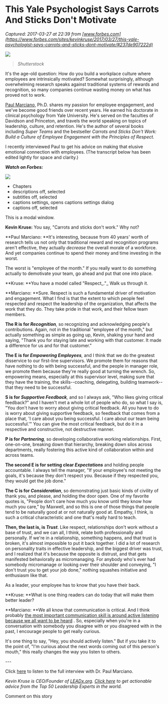 # This Yale Psychologist Says Carrots And Sticks Don't Motivate

_Captured: 2017-03-27 at 22:39 from [www.forbes.com](https://www.forbes.com/sites/kevinkruse/2017/03/27/this-yale-psychologist-says-carrots-and-sticks-dont-motivate/#237de907222d)_

![](https://specials-images.forbesimg.com/imageserve/607387142/960x0.jpg?fit=scale)

> _Shutterstock_

It's the age-old question: How do you build a workplace culture where employees are intrinsically motivated? Somewhat surprisingly, although overwhelming research speaks against traditional systems of rewards and recognition, so many companies continue wasting money on what has proved not to work.

[Paul Marciano](http://www.paulmarciano.com/), Ph.D. shares my passion for employee engagement, and we've become good friends over recent years. He earned his doctorate in clinical psychology from Yale University. He's served on the faculties of Davidson and Princeton, and travels the world speaking on topics of leadership, culture, and retention. He's the author of several books including _Super Teams_ and the bestseller _Carrots and Sticks Don't Work: Build a Culture of Employee Engagement with the Principles of Respect._

I recently interviewed Paul to get his advice on making that elusive emotional connection with employees. (The transcript below has been edited lightly for space and clarity.)

_**Watch on Forbes:**_

![](https://i.forbesimg.com/media/assets/logos/forbes-logo-f.png)

  * Chapters
  * descriptions off, selected
  * subtitles off, selected
  * captions settings, opens captions settings dialog
  * captions off, selected

This is a modal window.

**Kevin Kruse:** You say, "Carrots and sticks don't work." Why not?

**Paul Marciano: **It's interesting, because from 40 years' worth of research tells us not only that traditional reward and recognition programs aren't effective, they actually _decrease_ the overall morale of a workforce. And yet companies continue to spend their money and time investing in the worst.

The worst is "employee of the month." If you really want to do something actually to demotivate your team, go ahead and put that one into place.

**Kruse: **You have a model called "Respect_."_ Walk us through it.

**Marciano: **Sure. Respect is such a fundamental driver of motivation and engagement. What I find is that the extent to which people feel respected and respect the leadership of the organization, that affects the work that they do. They take pride in that work, and their fellow team members.

**The R is for _Recognition_**_,_ so recognizing and acknowledging people's contributions. Again, not in the traditional "employee of the month," but actually something as simple as going up, Kevin, shaking your hand and saying, "Thank you for staying late and working with that customer. It made a difference for us and for that customer."

**The E is for _Empowering Employees_**_,_ and I think that we do the greatest disservice to our first-line supervisors. We promote them for reasons that have nothing to do with being successful, and the people in manager role, we promote them because they're really good at turning the wrench. So, empowering means, especially at this supervisor level, making sure that they have the training, the skills--coaching, delegating, building teamwork--that they need to be successful.

**S is for _Supportive Feedback_**_,_ and so I always ask, "Who likes giving critical feedback?" and I haven't met a whole lot of people who do, so what I say is, "You don't have to worry about giving critical feedback. All you have to do is worry about giving supportive feedback, so feedback that comes from a place that, 'I care about you being successful. I care about our team being successful.'" You can give the most critical feedback, but do it in a respective and constructive, not destructive manner.

**P is for _Partnering_**_,_ so developing collaborative working relationships. First, one-on-one, breaking down that hierarchy, breaking down silos across departments, really fostering this active kind of collaboration within and across teams.

**The second E is for setting clear _Expectations_** and holding people accountable. I always tell the manager, "If your employee's not meeting the goals, it's because they don't respect you. Because if they respected you, they would get the job done."

**The C is for _Consideration_**, so demonstrating just basic kinds of civility of thank you, and please, and holding the door open. One of my favorite quotes is, "People don't care how much you know until they know how much you care," by Maxwell, and so this is one of those things that people tend to be naturally good at or not naturally good at. Empathy, I think, is such a critical characteristic and one that's really hard to teach.

**Then, the last is, is _Trust_**. Like respect, relationships don't work without a base of trust, and we can all, I think, relate both professionally and personally. If we're in a relationship, something happens, and that trust is broken, it's almost impossible to put it back together. I did a lot of research on personality traits in effective leadership, and the biggest driver was trust, and I realized that it's because the opposite is distrust, and that gets manifested behaviorally as micromanaging. For anybody who's ever had somebody micromanage or looking over their shoulder and conveying, "I don't trust you to get your job done," nothing squashes initiative and enthusiasm like that.

As a leader, your employee has to know that you have their back.

**Kruse: **What is one thing readers can do today that will make them better leader?

**Marciano: **We all know that communication is critical. And I think probably [the most important communication skill is around active listening because we all want to be heard](https://twitter.com/intent/tweet?url=http%3A%2F%2Fwww.forbes.com%2Fsites%2Fkevinkruse%2F2017%2F03%2F27%2Fthis-yale-psychologist-says-carrots-and-sticks-dont-motivate%2F&text=the%20most%20important%20communication%20skill%20is%20around%20active%20listening%20because%20we%20all%20want%20to%20be%20heard) . So, especially when you're in a conversation with somebody you disagree with or you disagreed with in the past, I encourage people to get really curious.

It's one thing to say, "Hey, you should actively listen." But if you take it to the point of, "I'm curious about the next words coming out of this person's mouth," this really changes the way you listen to others.

\---

Click [here](http://leadership-podcast.com/016-marciano) to listen to the full interview with Dr. Paul Marciano.

_Kevin Kruse is CEO/Founder of [LEADx.org](http://www.leadx.org). [Click here](http://www.leadx.org) to get actionable advice from the Top 50 Leadership Experts in the world._

Comment on this story
